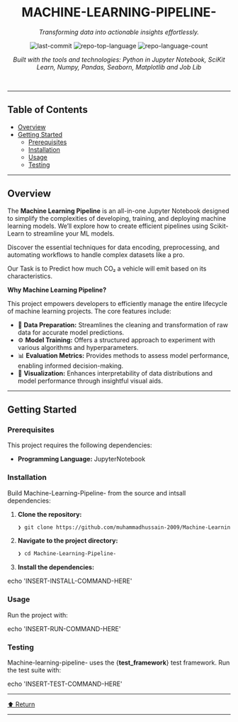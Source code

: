 <div id="top">

<!-- HEADER STYLE: CLASSIC -->
<div align="center">


# MACHINE-LEARNING-PIPELINE-

<em>Transforming data into actionable insights effortlessly.</em>

<!-- BADGES -->
<img src="https://img.shields.io/github/last-commit/muhammadhussain-2009/Machine-Learning-Pipeline-?style=flat&logo=git&logoColor=white&color=0080ff" alt="last-commit">
<img src="https://img.shields.io/github/languages/top/muhammadhussain-2009/Machine-Learning-Pipeline-?style=flat&color=0080ff" alt="repo-top-language">
<img src="https://img.shields.io/github/languages/count/muhammadhussain-2009/Machine-Learning-Pipeline-?style=flat&color=0080ff" alt="repo-language-count">

<em>Built with the tools and technologies:
Python in Jupyter Notebook, SciKit Learn, Numpy, Pandas, Seaborn, Matplotlib and Job Lib</em>


</div>
<br>

---

## Table of Contents

- [Overview](#overview)
- [Getting Started](#getting-started)
    - [Prerequisites](#prerequisites)
    - [Installation](#installation)
    - [Usage](#usage)
    - [Testing](#testing)

---

## Overview

The **Machine Learning Pipeline** is an all-in-one Jupyter Notebook designed to simplify the complexities of developing, training, and deploying machine learning models. We’ll explore how to create efficient pipelines using Scikit-Learn to streamline your ML models. 

Discover the essential techniques for data encoding, preprocessing, and automating workflows to handle complex datasets like a pro. 

Our Task is to Predict how much CO₂ a vehicle will emit based on its characteristics.

**Why Machine Learning Pipeline?**

This project empowers developers to efficiently manage the entire lifecycle of machine learning projects. The core features include:

- 🎨 **Data Preparation:** Streamlines the cleaning and transformation of raw data for accurate model predictions.
- ⚙️ **Model Training:** Offers a structured approach to experiment with various algorithms and hyperparameters.
- 📊 **Evaluation Metrics:** Provides methods to assess model performance, enabling informed decision-making.
- 🌟 **Visualization:** Enhances interpretability of data distributions and model performance through insightful visual aids.

---

## Getting Started

### Prerequisites

This project requires the following dependencies:

- **Programming Language:** JupyterNotebook

### Installation

Build Machine-Learning-Pipeline- from the source and intsall dependencies:

1. **Clone the repository:**

    ```sh
    ❯ git clone https://github.com/muhammadhussain-2009/Machine-Learning-Pipeline-
    ```

2. **Navigate to the project directory:**

    ```sh
    ❯ cd Machine-Learning-Pipeline-
    ```

3. **Install the dependencies:**

echo 'INSERT-INSTALL-COMMAND-HERE'

### Usage

Run the project with:

echo 'INSERT-RUN-COMMAND-HERE'

### Testing

Machine-learning-pipeline- uses the {__test_framework__} test framework. Run the test suite with:

echo 'INSERT-TEST-COMMAND-HERE'

---

<div align="left"><a href="#top">⬆ Return</a></div>

---
